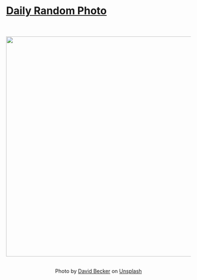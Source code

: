 # [Daily Random Photo](https://www.dailyrandomphoto.com/)

<div align="center">
  <br>
  <br>
  <a href="https://www.dailyrandomphoto.com/p/2025/2025-01-09/"><img src="https://images.unsplash.com/photo-1731432248202-61ac4468fd52?crop=entropy&cs=tinysrgb&fit=max&fm=jpg&ixid=M3w3NzUwOHwwfDF8cmFuZG9tfHx8fHx8fHx8MTczNjM4MzIxNXw&ixlib=rb-4.0.3&q=80&w=1080" width="600px"></a>
  <br>
  <br>
  <p class="has-text-grey">Photo by <a href="https://unsplash.com/@beckerworks?utm_source=Daily%20Random%20Photo&amp;utm_medium=referral" target="_blank" rel="noopener noreferrer">David Becker</a> on <a href="https://unsplash.com/photos/pink-flowers-growing-out-of-the-rocks-near-the-ocean-egRgs39ojSs?utm_source=Daily%20Random%20Photo&amp;utm_medium=referral" target="_blank" rel="noopener noreferrer">Unsplash</a></p>
</div>
